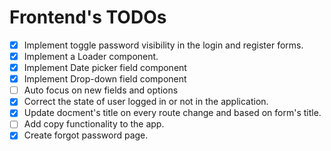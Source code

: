 # Frontend's TODOs

- [x] Implement toggle password visibility in the login and register forms.
- [x] Implement a Loader component.
- [x] Implement Date picker field component
- [x] Implement Drop-down field component
- [ ] Auto focus on new fields and options
- [x] Correct the state of user logged in or not in the application.
- [x] Update docment's title on every route change and based on form's title.
- [ ] Add copy functionality to the app.
- [x] Create forgot password page.
